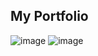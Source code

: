 ## My Portfolio

![image](https://github.com/Ashminkhadka/portfolio-react/assets/70682035/51045f14-9d5f-45e3-8d41-108bed030126)
![image](https://github.com/Ashminkhadka/portfolio-react/assets/70682035/a38a5268-6094-4df9-89a4-5508e44e4380)
